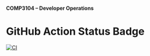 #### COMP3104 – Developer Operations


# GitHub Action Status Badge

[![CI](https://github.com/JingyuHe02/COMP3104/actions/workflows/ci.yml/badge.svg)](https://github.com/JingyuHe02/COMP3104/actions/workflows/ci.yml)
